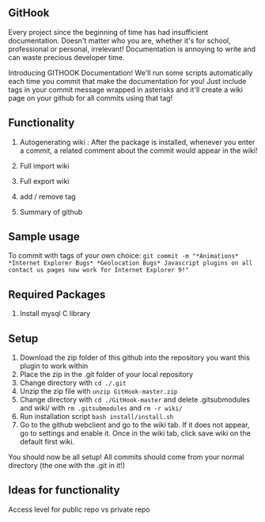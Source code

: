 ## GitHook

Every project since the beginning of time has had insufficient documentation. Doesn't matter who you are, whether it's for school, professional or personal, irrelevant!  Documentation is annoying to write and can waste precious developer time. 

Introducing GITHOOK Documentation!  We'll run some scripts automatically each time you commit that make the documentation for you!  Just include tags in your commit message wrapped in asterisks and it'll create a wiki page on your github for all commits using that tag!

## Functionality
1. Autogenerating wiki : After the package is installed, whenever you enter a commit, a related comment about the commit would appear in the wiki!

2. Full import wiki

3. Full export wiki 

4. add / remove tag

5. Summary of github

## Sample usage

To commit with tags of your own choice:
`git commit -m "*Animations* *Internet Explorer Bugs* *Geolocation Bugs* Javascript plugins on all contact us pages now work for Internet Explorer 9!"`

## Required Packages
1. Install mysql C library

## Setup

1. Download the zip folder of this github into the repository you want this plugin to work within
2. Place the zip in the .git folder of your local repository
3. Change directory with `cd ./.git`
4. Unzip the zip file with `unzip GitHook-master.zip`
5. Change directory with `cd ./GitHook-master` and delete .gitsubmodules and wiki/ with `rm .gitsubmodules` and `rm -r wiki/`
6. Run installation script `bash install/install.sh`
7. Go to the github webclient and go to the wiki tab. If it does not appear, go to settings and enable it.  Once in the wiki tab, click save wiki on the default first wiki.

You should now be all setup!  All commits should come from your normal directory (the one with the .git in it!)

## Ideas for functionality

Access level for public repo vs private repo
